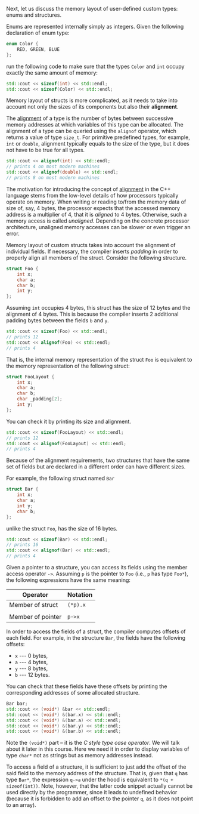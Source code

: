 Next, let us discuss the memory layout of user-defined custom types: enums and structures.

Enums are represented internally simply as integers.
Given the following declaration of enum type:

```c++
enum Color {
    RED, GREEN, BLUE
};
```

run the following code to make sure that 
the types `Color` and `int` occupy exactly the same amount of memory:

```c++
std::cout << sizeof(int) << std::endl;
std::cout << sizeof(Color) << std::endl;
```

Memory layout of structs is more complicated, 
as it needs to take into account not only the sizes 
of its components but also their __alignment__.

The [alignment](https://en.cppreference.com/w/cpp/language/object#Alignment) of a type 
is the number of bytes between successive memory addresses 
at which variables of this type can be allocated.
The alignment of a type can be queried using the `alignof` operator,
which returns a value of type `size_t`.
For primitive predefined types, for example, `int` or `double`, 
alignment typically equals to the size of the type, 
but it does not have to be true for all types.

```c++
std::cout << alignof(int) << std::endl;
// prints 4 on most modern machines
std::cout << alignof(double) << std::endl;
// prints 8 on most modern machines
```

<div class="hint">

The motivation for introducing the concept of 
[alignment](https://en.wikipedia.org/wiki/Data_structure_alignment)
in the C++ language stems from the low-level details 
of how processors typically operate on memory.
When writing or reading to/from the memory data of size of, say, 4 bytes,
the processor expects that the accessed memory address 
is a multiplier of 4, that it is _aligned_ to 4 bytes.
Otherwise, such a memory access is called _unaligned_.
Depending on the concrete processor architecture,
unaligned memory accesses can be slower or even trigger an error.

</div>

Memory layout of custom structs takes into account the alignment of 
individual fields. If necessary, the compiler inserts _padding_ 
in order to properly align all members of the struct. 
Consider the following structure.

```c++
struct Foo {
    int x;
    char a;
    char b;
    int y;
};
```

Assuming `int` occupies 4 bytes, this struct has the size of 12 bytes and the alignment of 4 bytes.
This is because the compiler inserts 2 additional padding bytes between the fields `b` and `y`.

```c++
std::cout << sizeof(Foo) << std::endl;
// prints 12
std::cout << alignof(Foo) << std::endl;
// prints 4
```

That is, the internal memory representation of the struct `Foo` is 
equivalent to the memory representation of the following struct:

```c++
struct FooLayout {
    int x;
    char a;
    char b;
    char _padding[2];
    int y;
};
```

You can check it by printing its size and alignment.

```c++
std::cout << sizeof(FooLayout) << std::endl;
// prints 12
std::cout << alignof(FooLayout) << std::endl;
// prints 4
```

Because of the alignment requirements, two structures 
that have the same set of fields but are declared in a different order
can have different sizes.

For example, the following struct named `Bar`

```c++
struct Bar {
    int x;
    char a;
    int y;
    char b;
};
```

unlike the struct `Foo`, has the size of 16 bytes.

```c++
std::cout << sizeof(Bar) << std::endl;
// prints 16
std::cout << alignof(Bar) << std::endl;
// prints 4
```

Given a pointer to a structure, you can access its fields using the member access operator `->`.
Assuming `p` is the pointer to `Foo` (i.e., `p` has type `Foo*`),
the following expressions have the same meaning:

| Operator          | Notation |
|-------------------|----------|
| Member of struct  | `(*p).x` |
|                   |          |
| Member of pointer | `p->x`   |


In order to access the fields of a struct, 
the compiler computes offsets of each field. 
For example, in the structure `Bar`, the fields have the following offsets:
* `x` --- 0 bytes,
* `a` --- 4 bytes, 
* `y` --- 8 bytes,
* `b` --- 12 bytes.

You can check that these fields have these offsets by 
printing the corresponding addresses of some allocated structure.

```c++
Bar bar;
std::cout << (void*) &bar << std::endl;
std::cout << (void*) &(bar.x) << std::endl;
std::cout << (void*) &(bar.a) << std::endl;
std::cout << (void*) &(bar.y) << std::endl;
std::cout << (void*) &(bar.b) << std::endl;
```

Note the `(void*)` part – it is the _C style type case operator_.
We will talk about it later in this course.
Here we need it in order to display variables of type `char*`
not as strings but as memory addresses instead.

To access a field of a structure, it is sufficient to just 
add the offset of the said field to the memory address of the structure.
That is, given that `q` has type `Bar*`, the expression
`q->a` under the hood is equivalent to `*(q + sizeof(int))`.
Note, however, that the latter code snippet actually cannot 
be used directly by the programmer, since it leads to undefined behavior
(because it is forbidden to add an offset to the pointer `q`, as it does not point to an array).